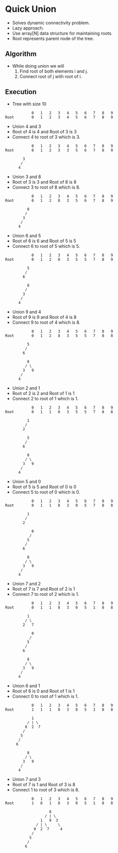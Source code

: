 # Quick Union
* Solves dynamic connectivity problem.
* Lazy approach.
* Use array[N] data structure for maintaining roots.
* Root represents parent node of the tree.

## Algorithm
* While doing union we will
  1. Find root of both elements  i and j.
  2. Connect root of j with root of i.

## Execution

* Tree with size 10
```
            0   1   2   3   4   5   6   7   8   9
Root        0   1   2   3   4   5   6   7   8   9
```

* Union 4 and 3
* Root of 4 is 4 and Root of 3 is 3
* Connect 4 to root of 3 which is 3.

```
            0   1   2   3   4   5   6   7   8   9
Root        0   1   2   3   3   5   6   7   8   9
```

```
        3
       /
      4 
```

* Union 3 and 8
* Root of 3 is 3 and Root of 8 is 8
* Connect 3 to root of 8 which is 8.

```
            0   1   2   3   4   5   6   7   8   9
Root        0   1   2   8   3   5   6   7   8   9
```

```
          8
         / 
        3
       /
      4 
```

* Union 6 and 5
* Root of 6 is 6 and Root of 5 is 5
* Connect 6 to root of 5 which is 5.

```
            0   1   2   3   4   5   6   7   8   9
Root        0   1   2   8   3   5   5   7   8   9
```

```
          5
         /
        6 

          8
         / 
        3
       /
      4 
```

* Union 9 and 4
* Root of 9 is 9 and Root of 4 is 8
* Connect 9 to root of 4 which is 8.

```
            0   1   2   3   4   5   6   7   8   9
Root        0   1   2   8   3   5   5   7   8   8
```

```
          5
         /
        6 

          8
         / \
        3   9
       /
      4 
```

* Union 2 and 1
* Root of 2 is 2 and Root of 1 is 1
* Connect 2 to root of 1 which is 1.

```
            0   1   2   3   4   5   6   7   8   9
Root        0   1   1   8   3   5   5   7   8   8
```

```
          1
         /
        2 

          5
         /
        6 

          8
         / \
        3   9
       /
      4 
```

* Union 5 and 0
* Root of 5 is 5 and Root of 0 is 0
* Connect 5 to root of 0 which is 0.

```
            0   1   2   3   4   5   6   7   8   9
Root        0   1   1   8   3   0   5   7   8   8
```

```
          1
         /
        2 

            0
           / 
          5
         /
        6 

          8
         / \
        3   9
       /
      4 
```

* Union 7 and 2
* Root of 7 is 7 and Root of 2 is 1
* Connect 7 to root of 2 which is 1.

```
            0   1   2   3   4   5   6   7   8   9
Root        0   1   1   8   3   0   5   1   8   8
```

```
          1
         / \
        2   7

            0
           / 
          5
         /
        6 

          8
         / \
        3   9
       /
      4 
```

* Union 6 and 1
* Root of 6 is 0 and Root of 1 is 1
* Connect 0 to root of 1 which is 1.

```
            0   1   2   3   4   5   6   7   8   9
Root        1   1   1   8   3   0   5   1   8   8
```

```
            1
          / | \
         0  2  7
        /
       5
      /  
     6       
 
          8
         / \
        3   9
       /
      4 
```


* Union 7 and 3
* Root of 7 is 1 and Root of 3 is 8
* Connect 1 to root of 3 which is 8.

```
            0   1   2   3   4   5   6   7   8   9
Root        1   8   1   8   3   0   5   1   8   8
```

```
                    8
                  / | \
                1   9  3
              / | \     \
             0  2  7     4
            /
           5
          /
         6
```
